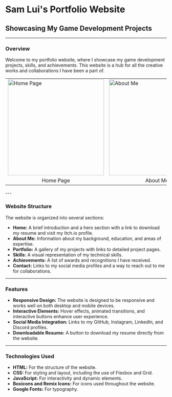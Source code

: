 # Sam Lui's Portfolio Website
## Showcasing My Game Development Projects

---

### Overview
Welcome to my portfolio website, where I showcase my game development projects, skills, and achievements. This website is a hub for all the creative works and collaborations I have been a part of.
<table>
  <tr>
    <td><img src="https://media.licdn.com/dms/image/D5622AQEFo99axNu_DA/feedshare-shrink_2048_1536/0/1717194714998?e=1720051200&v=beta&t=fvFxw065SsBjk-ug6DGdZSMEQfZFALy3bN2tuSgiPRs" alt="Home Page" width="300"/></td>
    <td><img src="https://media.licdn.com/dms/image/D5622AQHUpnRiO1CPfw/feedshare-shrink_2048_1536/0/1717194714369?e=1720051200&v=beta&t=GKbKTrbVQcjvEVDczQ8h80h0llXCVRBIKoAsEspWHwo" alt="About Me" width="300"/></td>
    <td><img src="https://media.licdn.com/dms/image/D5622AQHjDSOQSgFGJg/feedshare-shrink_2048_1536/0/1717194714068?e=1720051200&v=beta&t=q0_JCMw9_rpf_FETB9EY3ILNTELPoEZbV47XJSUO-WY" alt="Portfolio" width="300"/></td>
  </tr>
  <tr>
    <td align="center">Home Page</td>
    <td align="center">About Me</td>
    <td align="center">Portfolio</td>
  </tr>
</table>
---

### Website Structure
The website is organized into several sections:

- **Home:** A brief introduction and a hero section with a link to download my resume and visit my Itch.io profile.
- **About Me:** Information about my background, education, and areas of expertise.
- **Portfolio:** A gallery of my projects with links to detailed project pages.
- **Skills:** A visual representation of my technical skills.
- **Achievements:** A list of awards and recognitions I have received.
- **Contact:** Links to my social media profiles and a way to reach out to me for collaborations.

---

### Features
- **Responsive Design:** The website is designed to be responsive and works well on both desktop and mobile devices.
- **Interactive Elements:** Hover effects, animated transitions, and interactive buttons enhance user experience.
- **Social Media Integration:** Links to my GitHub, Instagram, LinkedIn, and Discord profiles.
- **Downloadable Resume:** A button to download my resume directly from the website.

---

### Technologies Used
- **HTML:** For the structure of the website.
- **CSS:** For styling and layout, including the use of Flexbox and Grid.
- **JavaScript:** For interactivity and dynamic elements.
- **Boxicons and Remix Icons:** For icons used throughout the website.
- **Google Fonts:** For typography.
